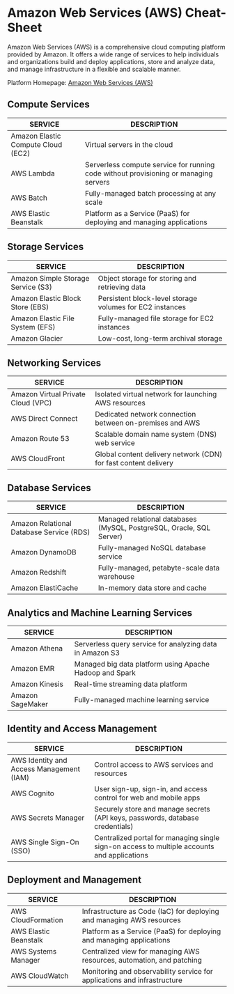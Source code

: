 # Amazon Web Services (AWS) Cheat-Sheet

Amazon Web Services (AWS) is a comprehensive cloud computing platform provided by Amazon. It offers a wide range of services to help individuals and organizations build and deploy applications, store and analyze data, and manage infrastructure in a flexible and scalable manner.

Platform Homepage: [Amazon Web Services (AWS)](https://aws.amazon.com/)

## Compute Services

SERVICE | DESCRIPTION
---|---
Amazon Elastic Compute Cloud (EC2) | Virtual servers in the cloud
AWS Lambda | Serverless compute service for running code without provisioning or managing servers
AWS Batch | Fully-managed batch processing at any scale
AWS Elastic Beanstalk | Platform as a Service (PaaS) for deploying and managing applications

## Storage Services

SERVICE | DESCRIPTION
---|---
Amazon Simple Storage Service (S3) | Object storage for storing and retrieving data
Amazon Elastic Block Store (EBS) | Persistent block-level storage volumes for EC2 instances
Amazon Elastic File System (EFS) | Fully-managed file storage for EC2 instances
Amazon Glacier | Low-cost, long-term archival storage

## Networking Services

SERVICE | DESCRIPTION
---|---
Amazon Virtual Private Cloud (VPC) | Isolated virtual network for launching AWS resources
AWS Direct Connect | Dedicated network connection between on-premises and AWS
Amazon Route 53 | Scalable domain name system (DNS) web service
AWS CloudFront | Global content delivery network (CDN) for fast content delivery

## Database Services

SERVICE | DESCRIPTION
---|---
Amazon Relational Database Service (RDS) | Managed relational databases (MySQL, PostgreSQL, Oracle, SQL Server)
Amazon DynamoDB | Fully-managed NoSQL database service
Amazon Redshift | Fully-managed, petabyte-scale data warehouse
Amazon ElastiCache | In-memory data store and cache

## Analytics and Machine Learning Services

SERVICE | DESCRIPTION
---|---
Amazon Athena | Serverless query service for analyzing data in Amazon S3
Amazon EMR | Managed big data platform using Apache Hadoop and Spark
Amazon Kinesis | Real-time streaming data platform
Amazon SageMaker | Fully-managed machine learning service

## Identity and Access Management

SERVICE | DESCRIPTION
---|---
AWS Identity and Access Management (IAM) | Control access to AWS services and resources
AWS Cognito | User sign-up, sign-in, and access control for web and mobile apps
AWS Secrets Manager | Securely store and manage secrets (API keys, passwords, database credentials)
AWS Single Sign-On (SSO) | Centralized portal for managing single sign-on access to multiple accounts and applications

## Deployment and Management

SERVICE | DESCRIPTION
---|---
AWS CloudFormation | Infrastructure as Code (IaC) for deploying and managing AWS resources
AWS Elastic Beanstalk | Platform as a Service (PaaS) for deploying and managing applications
AWS Systems Manager | Centralized view for managing AWS resources, automation, and patching
AWS CloudWatch | Monitoring and observability service for applications and infrastructure

